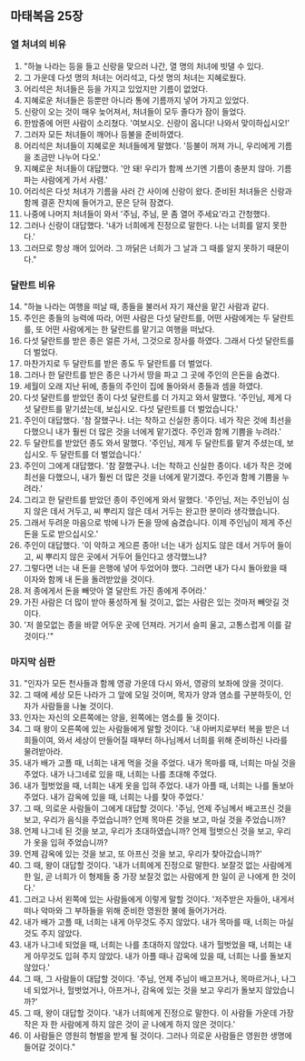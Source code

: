 ## 마태복음 25장

### 열 처녀의 비유
1. "하늘 나라는 등을 들고 신랑을 맞으러 나간, 열 명의 처녀에 빗댈 수 있다.
2. 그 가운데 다섯 명의 처녀는 어리석고, 다섯 명의 처녀는 지혜로웠다.
3. 어리석은 처녀들은 등을 가지고 있었지만 기름이 없었다.
4. 지혜로운 처녀들은 등뿐만 아니라 통에 기름까지 넣어 가지고 있었다.
5. 신랑이 오는 것이 매우 늦어져서, 처녀들이 모두 졸다가 잠이 들었다.
6. 한밤중에 어떤 사람이 소리쳤다. '여보시오. 신랑이 옵니다! 나와서 맞이하십시오!'
7. 그러자 모든 처녀들이 깨어나 등불을 준비하였다.
8. 어리석은 처녀들이 지혜로운 처녀들에게 말했다. '등불이 꺼져 가니, 우리에게 기름을 조금만 나누어 다오.'
9. 지혜로운 처녀들이 대답했다. '안 돼! 우리가 함께 쓰기엔 기름이 충분치 않아. 기름 파는 사람에게 가서 사렴.'
10. 어리석은 다섯 처녀가 기름을 사러 간 사이에 신랑이 왔다. 준비된 처녀들은 신랑과 함께 결혼 잔치에 들어가고, 문은 닫혀 잠겼다.
11. 나중에 나머지 처녀들이 와서 '주님, 주님, 문 좀 열어 주세요'라고 간청했다.
12. 그러나 신랑이 대답했다. '내가 너희에게 진정으로 말한다. 나는 너희를 알지 못한다.'
13. 그러므로 항상 깨어 있어라. 그 까닭은 너희가 그 날과 그 때를 알지 못하기 때문이다."
### 달란트 비유
14. "하늘 나라는 여행을 떠날 때, 종들을 불러서 자기 재산을 맡긴 사람과 같다.
15. 주인은 종들의 능력에 따라, 어떤 사람은 다섯 달란트를, 어떤 사람에게는 두 달란트를, 또 어떤 사람에게는 한 달란트를 맡기고 여행을 떠났다.
16. 다섯 달란트를 받은 종은 얼른 가서, 그것으로 장사를 하였다. 그래서 다섯 달란트를 더 벌었다.
17. 마찬가지로 두 달란트를 받은 종도 두 달란트를 더 벌었다.
18. 그러나 한 달란트를 받은 종은 나가서 땅을 파고 그 곳에 주인의 은돈을 숨겼다.
19. 세월이 오래 지난 뒤에, 종들의 주인이 집에 돌아와서 종들과 셈을 하였다.
20. 다섯 달란트를 받았던 종이 다섯 달란트를 더 가지고 와서 말했다. '주인님, 제게 다섯 달란트를 맡기셨는데, 보십시오. 다섯 달란트를 더 벌었습니다.'
21. 주인이 대답했다. '참 잘했구나. 너는 착하고 신실한 종이다. 네가 작은 것에 최선을 다했으니 내가 훨씬 더 많은 것을 너에게 맡기겠다. 주인과 함께 기쁨을 누려라.'
22. 두 달란트를 받았던 종도 와서 말했다. '주인님, 제게 두 달란트를 맡겨 주셨는데, 보십시오. 두 달란트를 더 벌었습니다.'
23. 주인이 그에게 대답했다. '참 잘했구나. 너는 착하고 신실한 종이다. 네가 작은 것에 최선을 다했으니, 내가 훨씬 더 많은 것을 너에게 맡기겠다. 주인과 함께 기쁨을 누려라.'
24. 그리고 한 달란트를 받았던 종이 주인에게 와서 말했다. '주인님, 저는 주인님이 심지 않은 데서 거두고, 씨 뿌리지 않은 데서 거두는 완고한 분이라 생각했습니다.
25. 그래서 두려운 마음으로 밖에 나가 돈을 땅에 숨겼습니다. 이제 주인님이 제게 주신 돈을 도로 받으십시오.'
26. 주인이 대답했다. '이 악하고 게으른 종아! 너는 내가 심지도 않은 데서 거두어 들이고, 씨 뿌리지 않은 곳에서 거두어 들인다고 생각했느냐?
27. 그렇다면 너는 내 돈을 은행에 넣어 두었어야 했다. 그러면 내가 다시 돌아왔을 때 이자와 함께 내 돈을 돌려받았을 것이다.
28. 저 종에게서 돈을 빼앗아 열 달란트 가진 종에게 주어라.'
29. 가진 사람은 더 많이 받아 풍성하게 될 것이고, 없는 사람은 있는 것마저 빼앗길 것이다.
30. '저 쓸모없는 종을 바깥 어두운 곳에 던져라. 거기서 슬피 울고, 고통스럽게 이를 갈 것이다.'"
### 마지막 심판
31. "인자가 모든 천사들과 함께 영광 가운데 다시 와서, 영광의 보좌에 앉을 것이다.
32. 그 때에 세상 모든 나라가 그 앞에 모일 것이며, 목자가 양과 염소를 구분하듯이, 인자가 사람들을 나눌 것이다.
33. 인자는 자신의 오른쪽에는 양을, 왼쪽에는 염소를 둘 것이다.
34. 그 때 왕이 오른쪽에 있는 사람들에게 말할 것이다. '내 아버지로부터 복을 받은 너희들이여, 와서 세상이 만들어질 때부터 하나님께서 너희를 위해 준비하신 나라를 물려받아라.
35. 내가 배가 고플 때, 너희는 내게 먹을 것을 주었다. 내가 목마를 때, 너희는 마실 것을 주었다. 내가 나그네로 있을 때, 너희는 나를 초대해 주었다.
36. 내가 헐벗었을 때, 너희는 내게 옷을 입혀 주었다. 내가 아플 때, 너희는 나를 돌보아 주었다. 내가 감옥에 있을 때, 너희는 나를 찾아 주었다.'
37. 그 때, 의로운 사람들이 그에게 대답할 것이다. '주님, 언제 주님께서 배고프신 것을 보고, 우리가 음식을 주었습니까? 언제 목마른 것을 보고, 마실 것을 주었습니까?
38. 언제 나그네 된 것을 보고, 우리가 초대하였습니까? 언제 헐벗으신 것을 보고, 우리가 옷을 입혀 주었습니까?
39. 언제 감옥에 있는 것을 보고, 또 아프신 것을 보고, 우리가 찾아갔습니까?'
40. 그 때, 왕이 대답할 것이다. '내가 너희에게 진정으로 말한다. 보잘것 없는 사람에게 한 일, 곧 너희가 이 형제들 중 가장 보잘것 없는 사람에게 한 일이 곧 나에게 한 것이다.'
41. 그러고 나서 왼쪽에 있는 사람들에게 이렇게 말할 것이다. '저주받은 자들아, 내게서 떠나 악마와 그 부하들을 위해 준비한 영원한 불에 들어가거라.
42. 내가 배가 고플 때, 너희는 내게 아무것도 주지 않았다. 내가 목마를 때, 너희는 마실 것도 주지 않았다.
43. 내가 나그네 되었을 때, 너희는 나를 초대하지 않았다. 내가 헐벗었을 때, 너희는 내게 아무것도 입혀 주지 않았다. 내가 아플 때나 감옥에 있을 때, 너희는 나를 돌보지 않았다.'
44. 그 때, 그 사람들이 대답할 것이다. '주님, 언제 주님이 배고프거나, 목마르거나, 나그네 되었거나, 헐벗었거나, 아프거나, 감옥에 있는 것을 보고 우리가 돌보지 않았습니까?'
45. 그 때, 왕이 대답할 것이다. '내가 너희에게 진정으로 말한다. 이 사람들 가운데 가장 작은 자 한 사람에게 하지 않은 것이 곧 나에게 하지 않은 것이다.'
46. 이 사람들은 영원히 형벌을 받게 될 것이다. 그러나 의로운 사람들은 영원한 생명에 들어갈 것이다."